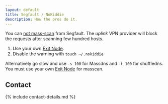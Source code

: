 ```yaml
---
layout: default
title: Segfault / NoKiddie
description: How the pros do it.
---
```


You can [not mass-scan](../../faq/#scan) from Segfault. The *uplink* VPN provider will block the requests after scanning few hundred hosts.

1. Use your own [Exit Node](../../wireguard).
2. Disable the warning with `touch ~/.nokiddie`

Alternatively go slow and use `-s 100` for Massdns and `-t 100` for shuffledns.
You must use your own [Exit Node](../../wireguard) for masscan.

## Contact

{% include contact-details.md %}
